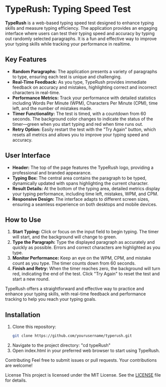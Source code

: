 # TypeRush: Typing Speed Test

**TypeRush** is a web-based typing speed test designed to enhance typing skills and measure typing efficiency. The application provides an engaging interface where users can test their typing speed and accuracy by typing out randomly selected paragraphs. It is a fun and effective way to improve your typing skills while tracking your performance in realtime.

## Key Features

- **Random Paragraphs:** The application presents a variety of paragraphs to type, ensuring each test is unique and challenging.
- **Real-Time Feedback:** As you type, TypeRush provides immediate feedback on accuracy and mistakes, highlighting correct and incorrect characters in real-time.
- **Performance Metrics:** Track your performance with detailed statistics including Words Per Minute (WPM), Characters Per Minute (CPM), time left, and the number of mistakes made.
- **Timer Functionality:** The test is timed, with a countdown from 60 seconds. The background color changes to indicate the status of the timer—green when you start typing and red when time runs out.
- **Retry Option:** Easily restart the test with the "Try Again" button, which resets all metrics and allows you to improve your typing speed and accuracy.

## User Interface

- **Header:** The top of the page features the TypeRush logo, providing a professional and branded appearance.
- **Typing Box:** The central area contains the paragraph to be typed, dynamically updated with spans highlighting the current character.
- **Result Details:** At the bottom of the typing area, detailed metrics display your typing performance, including time left, mistakes, WPM, and CPM.
- **Responsive Design:** The interface adapts to different screen sizes, ensuring a seamless experience on both desktops and mobile devices.

## How to Use

1. **Start Typing:** Click or focus on the input field to begin typing. The timer will start, and the background will change to green.
2. **Type the Paragraph:** Type the displayed paragraph as accurately and quickly as possible. Errors and correct characters are highlighted as you type.
3. **Monitor Performance:** Keep an eye on the WPM, CPM, and mistake count as you type. The timer counts down from 60 seconds.
4. **Finish and Retry:** When the timer reaches zero, the background will turn red, indicating the end of the test. Click "Try Again" to reset the test and start a new round.

TypeRush offers a straightforward and effective way to practice and enhance your typing skills, with real-time feedback and performance tracking to help you reach your typing goals.

## Installation

1. Clone this repository:
   ```bash
   git clone https://github.com/yourusername/typerush.git
2. Navigate to the project directory:
   "cd typeRush"
3. Open index.html in your preferred web browser to start using TypeRush.

Contributing
Feel free to submit issues or pull requests. Your contributions are welcome!

License
This project is licensed under the MIT License. See the [LICENSE](https://github.com/m-manish03/TypeRush/blob/main/LICENSE) file for details.
